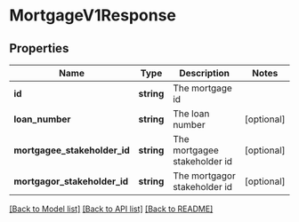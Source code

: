 # MortgageV1Response

## Properties
Name | Type | Description | Notes
------------ | ------------- | ------------- | -------------
**id** | **string** | The mortgage id | 
**loan_number** | **string** | The loan number | [optional] 
**mortgagee_stakeholder_id** | **string** | The mortgagee stakeholder id | [optional] 
**mortgagor_stakeholder_id** | **string** | The mortgagor stakeholder id | [optional] 

[[Back to Model list]](../../README.md#documentation-for-models) [[Back to API list]](../../README.md#documentation-for-api-endpoints) [[Back to README]](../../README.md)

